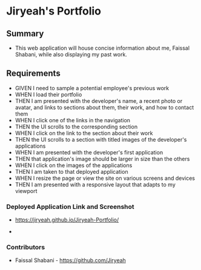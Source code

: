# Jiryeah's Portfolio

## Summary
- This web application will house concise information about me, Faissal Shabani, 
while also displaying my past work.

## Requirements
- GIVEN I need to sample a potential employee's previous work
- WHEN I load their portfolio
- THEN I am presented with the developer's name, a recent photo or avatar, and links to sections about them, their work, and how to contact them
- WHEN I click one of the links in the navigation
- THEN the UI scrolls to the corresponding section
- WHEN I click on the link to the section about their work
- THEN the UI scrolls to a section with titled images of the developer's applications
- WHEN I am presented with the developer's first application
- THEN that application's image should be larger in size than the others
- WHEN I click on the images of the applications
- THEN I am taken to that deployed application
- WHEN I resize the page or view the site on various screens and devices
- THEN I am presented with a responsive layout that adapts to my viewport

### Deployed Application Link and Screenshot
- https://jiryeah.github.io/Jiryeah-Portfolio/

-

### Contributors 
- Faissal Shabani - https://github.com/Jiryeah
